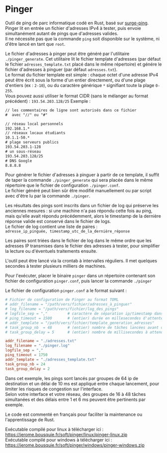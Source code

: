 # Pinger

Outil de ping de parc informatique codé en Rust, basé sur [surge-ping](https://docs.rs/surge-ping/latest/surge_ping/).  
Pinger lit en entrée un fichier d'adresses IPv4 à tester, puis envoie simultanément autant de pings que d'adresses valides.  
Il ne nécessite pas que la commande `ping` soit disponible sur le système, ni d'être lancé en tant que `root`.  

Le fichier d'adresses à pinger peut être généré par l'utilitaire `./pinger_generate`. Cet utilitaire lit le fichier template d'adresses (par défaut le fichier `adresses_template.txt` placé dans le mếme répertoire) et génére le fichier d'adresses à pinguer (par défaut `adresses.txt`).  
Le format du fichier template est simple : chaque octet d'une adresse IPv4 peut être écrit sous la forme d'un entier directement, ou d'une plage d'entiers (ex : `2-10`), ou du caractère générique `*` signifiant toute la plage `0-255`.  
Vous pouvez aussi utiliser le format CIDR (sans le mélanger au format précédent) : `193.54.203.128/25`
Exemple :   
```txt
// les commentaires de ligne sont autorisés dans ce fichier
#  avec "//" ou "#"

// réseau local personnels
192.168.1.*
// réseaux locaux étudiants
10.1.1-50.*
# plage serveurs publics
193.54.203.1-128
# un sous-réseau
193.54.203.128/25
# DNS Google
8.8.8.8
```
Pour générer le fichier d'adresses à pinguer à partir de ce template, il suffit de taper la commande `./pinger_generate` qui sera placée dans le même répertoire que le fichier de configuration `./pinger.conf`.    
Le fichier généré peut bien sûr être modifié manuellement ou par script avec d'être lu par la commande `./pinger`.


Les résultats des pings sont inscrits dans un fichier de log qui préserve les anciennes mesures : si une machine n'a pas répondu cette fois au ping, mais qu'elle avait répondu précédemment, alors le timestamp de la dernière réponse valide est conservé dans le fichier de logs.  
Le fichier de log contient une liste de paires :  
```adresse_ip_pinguée, timestamp_utc_de_la_dernière_réponse```  

Les paires sont triées dans le fichier de log dans le même ordre que les adresses IP transmises dans le fichier des adresses à tester, pour simplifier la lecture ou d'éventuels traitements ensuite.  

L'outil peut être lancé via la crontab à intervalles réguliers. Il met quelques secondes à tester plusieurs milliers de machines.  

Pour l'exécuter, placer le binaire `pinger` dans un répertoire contenant son fichier de configuration `pinger.conf`, puis lancer la commande 
```./pinger```

Le fichier de configuration `pinger.conf` a le format suivant :
```toml
# Fichier de configuration de Pinger au format TOML
# addr_filename = "/path/vers/fichier/adresses_à_pinguer"
# log_filename = "/path/vers/fichier/log_des_pings"
# logfile_sep = ","         # caractère de séparation ip/timestamp dans le fichier de log des pings
# ping_timeout = 1500       # (entier) durée en millesecondes d'attente avant de considérer un ping comme non répondu
# addr_template = "/path/vers/fichier/template_generation_adresses"
# task_group_nb  = 48       # (entier) nombre de tâches lancées avant d'attendre un petit délai pour continuer pour limiter les risques de congestion
# task_group_delay = 5      # (entier) nombre de millisecondes à attendre avant de lancer le groupe de tâches suivant

addr_filename = "./adresses.txt"
log_filename = "./pinger.log"
logfile_sep = ","
ping_timeout = 1750
addr_template = "./adresses_template.txt"
task_group_nb = 24
task_group_delay = 2
```
Dans cet exemple, les pings sont lancés par groupes de 64 ip de destination et un délai de 10 ms est appliqué entre chaque lancement, pour limiter les risques de congestion sur l'interface.  
Selon votre interface et votre réseau, des groupes de 16 à 48 tâches simultanées et des délais entre 1 et 6 ms peuvent être pertinents par exemple.  


Le code est commenté en français pour faciliter la maintenance ou l'apprentissage de Rust.  

Exécutable compilé pour linux à télécharger ici : https://jerome.bousquie.fr/soft/pinger/linux/pinger-linux.zip  
Exécutable compilé pour windows à télécharger ici : https://jerome.bousquie.fr/soft/pinger/windows/pinger-windows.zip